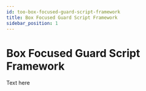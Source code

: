 ```yaml
---
id: too-box-focused-guard-script-framework
title: Box Focused Guard Script Framework
sidebar_position: 1
---
```


# Box Focused Guard Script Framework

Text here